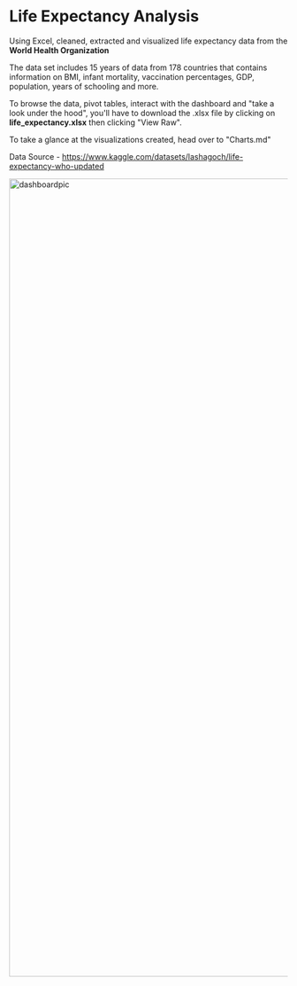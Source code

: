 # Life Expectancy Analysis

Using Excel, cleaned, extracted and visualized life expectancy data from the **World Health Organization** 

The data set includes 15 years of data from 178 countries that contains information on BMI, infant mortality, vaccination percentages, GDP, population, years of schooling and more. 

To browse the data, pivot tables, interact with the dashboard and "take a look under the hood", you'll have to download the .xlsx file by clicking on **life_expectancy.xlsx** then clicking "View Raw".

To take a glance at the visualizations created, head over to "Charts.md"

Data Source - https://www.kaggle.com/datasets/lashagoch/life-expectancy-who-updated


<img width="1440" alt="dashboardpic" src="https://github.com/marshallpodgurski/lifeexpectancy/assets/103097700/e8b9a9d4-9393-4ff6-9dc3-75bcaf7d03e3">
